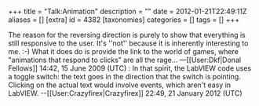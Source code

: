 +++
title = "Talk:Animation"
description = ""
date = 2012-01-21T22:49:11Z
aliases = []
[extra]
id = 4382
[taxonomies]
categories = []
tags = []
+++

The reason for the reversing direction is purely to show that everything is still responsive to the user. It's ''not'' because it is inherently interesting to me. :-) What it does do is provide the link to the world of games, where "animations that respond to clicks" are all the rage... —[[User:Dkf|Donal Fellows]] 14:42, 15 June 2009 (UTC)
: In that spirit, the LabVIEW code uses a toggle switch: the text goes in the direction that the switch is pointing. Clicking on the actual text would involve events, which aren't easy in LabVIEW. --[[User:Crazyfirex|Crazyfirex]] 22:49, 21 January 2012 (UTC)
